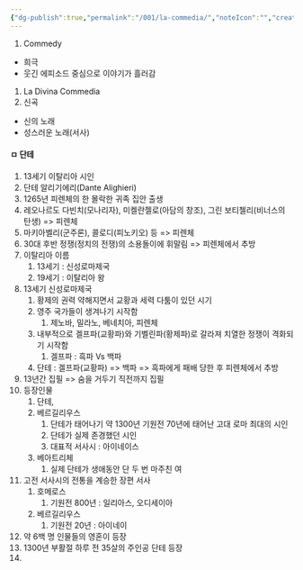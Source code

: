 ```yaml
---
{"dg-publish":true,"permalink":"/001/la-commedia/","noteIcon":"","created":"2023-07-19T15:53:33.261+09:00","updated":"2025-06-16T00:36:29.322+09:00"}
---
```



1. Commedy
- 희극
- 웃긴 에피소드 중심으로 이야기가 흘러감

1. La Divina Commedia
2. 신곡
- 신의 노래
- 성스러운 노래(서사)

#### ㅁ 단테
1. 13세기 이탈리아 시인
2. 단테 알리기에리(Dante Alighieri)
3. 1265년 피렌체의 한 몰락한 귀족 집안 출생
4. 레오나르도 다빈치(모나리자), 미켈란젤로(아담의 창조), 그린 보티첼리(비너스의 탄생)  => 피렌체
5. 마키아벨리(군주론), 콜로디(피노키오) 등 => 피렌체
6. 30대 후반 정쟁(정치의 전쟁)의 소용돌이에 휘말림 => 피렌체에서 추방
7. 이탈리아 이름
	1. 13세기 : 신성로마제국
	2. 19세기 : 이탈리아 왕
8. 13세기 신성로마제국
	1. 황제의 권력 약해지면서 교황과 세력 다툼이 있던 시기
	2. 영주 국가들이 생겨나기 시작함 
		1. 제노바, 밀라노, 베네치아, 피렌체 
	3. 내부적으로 겔프파(교황파)와 기벨린파(황제파)로 갈라져 치열한 정쟁이 격화되기 시작함
		1. 겔프파 : 흑파 Vs 백파
	4. 단테 : 겔프파(교황파) => 백파 => 흑파에게 패배 당한 후 피렌체에서 추방
9. 13년간 집필 => 숨을 거두기 직전까지 집필
10. 등장인물
	1. 단테, 
	2. 베르길리우스
		1. 단테가 태어나기 약 1300년 기원전 70년에 태어난 고대 로마 최대의 시인
		2. 단테가 실제 존경했던 시인
		3. 대표적 서사시 : 아이네이스 
	3.  베아트리체
		1. 실제 단테가 생애동안 단 두 번 마주친 여
11. 고전 서사시의 전통을 계승한 장편 서사
	1. 호메로스
		1. 기원전 800년 : 일리아스, 오디세이아
	2. 베르길리우스
		1. 기원전 20년 : 아이네이
12. 약 6백 명 인물들의 영혼이 등장
13. 1300년 부활절 하루 전 35살의 주인공 단테 등장
14. 


